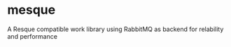mesque
======

A Resque compatible work library using RabbitMQ as backend for relability and performance
